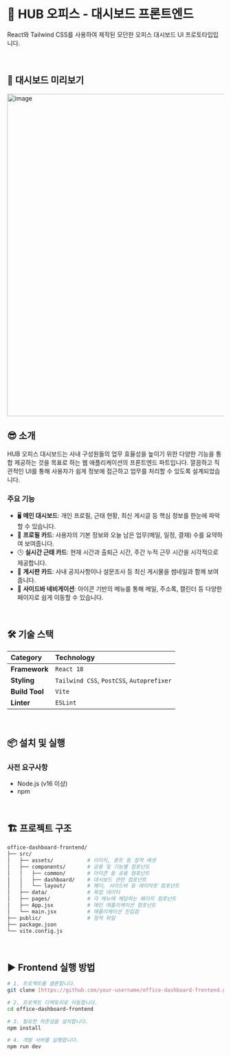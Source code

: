 # 🏢 HUB 오피스 - 대시보드 프론트엔드

React와 Tailwind CSS를 사용하여 제작된 모던한 오피스 대시보드 UI 프로토타입입니다.

<br/>

## 💫 대시보드 미리보기

<img width="1300" height="748" alt="image" src="https://github.com/user-attachments/assets/f438fee1-ef2c-4302-ac66-51d3f8dd8949" />


<br/>

## 😎 소개

HUB 오피스 대시보드는 사내 구성원들의 업무 효율성을 높이기 위한 다양한 기능을 통합 제공하는 것을 목표로 하는 웹 애플리케이션의 프론트엔드 파트입니다. 깔끔하고 직관적인 UI를 통해 사용자가 쉽게 정보에 접근하고 업무를 처리할 수 있도록 설계되었습니다.

### 주요 기능

-   🖥️ **메인 대시보드**: 개인 프로필, 근태 현황, 최신 게시글 등 핵심 정보를 한눈에 파악할 수 있습니다.
-   👤 **프로필 카드**: 사용자의 기본 정보와 오늘 남은 업무(메일, 일정, 결재) 수를 요약하여 보여줍니다.
-   🕒 **실시간 근태 카드**: 현재 시간과 출퇴근 시간, 주간 누적 근무 시간을 시각적으로 제공합니다.
-   📰 **게시판 카드**: 사내 공지사항이나 설문조사 등 최신 게시물을 썸네일과 함께 보여줍니다.
-   🧭 **사이드바 네비게이션**: 아이콘 기반의 메뉴를 통해 메일, 주소록, 캘린더 등 다양한 페이지로 쉽게 이동할 수 있습니다.

<br/>

## 🛠️ 기술 스택

| Category      | Technology                                    |
| :------------ | :-------------------------------------------- |
| **Framework** | `React 18`                                    |
| **Styling** | `Tailwind CSS`, `PostCSS`, `Autoprefixer`     |
| **Build Tool**| `Vite`                                        |
| **Linter** | `ESLint`                                      |

<br/>

## 📦 설치 및 실행

### 사전 요구사항

-   Node.js (v16 이상)
-   npm

<br/>

## 🏗️ 프로젝트 구조
```bash
office-dashboard-frontend/
├── src/
│   ├── assets/           # 이미지, 폰트 등 정적 에셋
│   ├── components/       # 공용 및 기능별 컴포넌트
│   │   ├── common/       # 아이콘 등 공용 컴포넌트
│   │   ├── dashboard/    # 대시보드 관련 컴포넌트
│   │   └── layout/       # 헤더, 사이드바 등 레이아웃 컴포넌트
│   ├── data/             # 목업 데이터
│   ├── pages/            # 각 메뉴에 해당하는 페이지 컴포넌트
│   ├── App.jsx           # 메인 애플리케이션 컴포넌트
│   └── main.jsx          # 애플리케이션 진입점
├── public/               # 정적 파일
├── package.json
└── vite.config.js
```

<br/>

## ▶︎ Frontend 실행 방법

```bash
# 1. 프로젝트를 클론합니다.
git clone [https://github.com/your-username/office-dashboard-frontend.git](https://github.com/your-username/office-dashboard-frontend.git)

# 2. 프로젝트 디렉토리로 이동합니다.
cd office-dashboard-frontend

# 3. 필요한 의존성을 설치합니다.
npm install

# 4. 개발 서버를 실행합니다.
npm run dev

